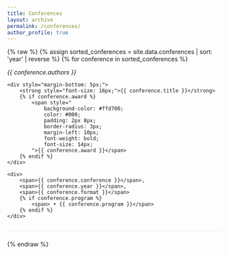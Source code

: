 ```yaml
---
title: Conferences
layout: archive
permalink: /conferences/
author_profile: true
---
```


{% raw %}
{% assign sorted_conferences = site.data.conferences | sort: 'year' | reverse %}
{% for conference in sorted_conferences %}

<div style="margin-bottom: 20px; padding-bottom: 15px; border-bottom: 1px solid #eee;">
    <div style="margin-bottom: 5px;">
        <span style="font-style: italic;">{{ conference.authors }}</span>
    </div>
    
    <div style="margin-bottom: 5px;">
        <strong style="font-size: 16px;">{{ conference.title }}</strong>
        {% if conference.award %} 
            <span style="
                background-color: #ffd700; 
                color: #000; 
                padding: 2px 8px; 
                border-radius: 3px; 
                margin-left: 10px; 
                font-weight: bold;
                font-size: 14px;
            ">{{ conference.award }}</span>
        {% endif %}
    </div>
    
    <div>
        <span>{{ conference.conference }}</span>, 
        <span>{{ conference.year }}</span>,
        <span>{{ conference.format }}</span>
        {% if conference.program %}
            <span> • {{ conference.program }}</span>
        {% endif %}
    </div>
</div>{% endraw %}

